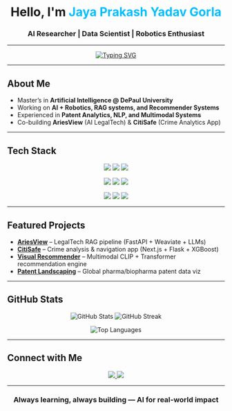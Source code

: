 <!-- Profile Header -->
<h1 align="center"> 
  Hello, I'm <span style="color:#00BFFF;">Jaya Prakash Yadav Gorla</span>  
</h1>
<h3 align="center">AI Researcher | Data Scientist | Robotics Enthusiast</h3>

---

<!-- Typing SVG Animation -->
<p align="center">
  <a href="https://git.io/typing-svg">
    <img src="https://readme-typing-svg.herokuapp.com?font=Fira+Code&weight=600&size=22&duration=4000&pause=1000&color=00BFFF&center=true&vCenter=true&width=600&lines=+Building+AI+for+Real-World+Impact;+Data+Science+%7C+ML+%7C+Deep+Learning;+Passionate+about+Robotics+%26+NLP;+Turning+Ideas+into+AI+Startups" alt="Typing SVG" />
  </a>
</p>

---

## About Me
- Master’s in **Artificial Intelligence @ DePaul University**  
- Working on **AI + Robotics, RAG systems, and Recommender Systems**  
- Experienced in **Patent Analytics, NLP, and Multimodal Systems**  
- Co-building **AriesView** (AI LegalTech) & **CitiSafe** (Crime Analytics App)  

---

## Tech Stack
<p align="center">
  <img src="https://img.shields.io/badge/Python-3776AB?style=for-the-badge&logo=python&logoColor=white"/> 
  <img src="https://img.shields.io/badge/Java-ED8B00?style=for-the-badge&logo=java&logoColor=white"/> 
  <img src="https://img.shields.io/badge/SQL-4479A1?style=for-the-badge&logo=postgresql&logoColor=white"/>  
</p>
<p align="center">
  <img src="https://img.shields.io/badge/TensorFlow-FF6F00?style=for-the-badge&logo=tensorflow&logoColor=white"/> 
  <img src="https://img.shields.io/badge/PyTorch-EE4C2C?style=for-the-badge&logo=pytorch&logoColor=white"/> 
  <img src="https://img.shields.io/badge/scikit--learn-F7931E?style=for-the-badge&logo=scikit-learn&logoColor=white"/> 
</p>
<p align="center">
  <img src="https://img.shields.io/badge/FastAPI-009688?style=for-the-badge&logo=fastapi&logoColor=white"/> 
  <img src="https://img.shields.io/badge/Flask-000000?style=for-the-badge&logo=flask&logoColor=white"/> 
  <img src="https://img.shields.io/badge/React-20232A?style=for-the-badge&logo=react&logoColor=61DAFB"/> 
</p>

---

## Featured Projects
- **[AriesView](#)** – LegalTech RAG pipeline (FastAPI + Weaviate + LLMs)  
- **[CitiSafe](#)** – Crime analysis & navigation app (Next.js + Flask + XGBoost)  
- **[Visual Recommender](#)** – Multimodal CLIP + Transformer recommendation engine  
- **[Patent Landscaping](#)** – Global pharma/biopharma patent data viz  

---

## GitHub Stats
<p align="center">
  <img src="https://github-readme-stats.vercel.app/api?username=YOUR_GITHUB_USERNAME&show_icons=true&theme=tokyonight" alt="GitHub Stats" />
  <img src="https://streak-stats.demolab.com?user=YOUR_GITHUB_USERNAME&theme=tokyonight" alt="GitHub Streak" />
</p>
<p align="center">
  <img src="https://github-readme-stats.vercel.app/api/top-langs/?username=YOUR_GITHUB_USERNAME&layout=compact&theme=tokyonight" alt="Top Languages"/>
</p>

---

## Connect with Me
<p align="center">
  <a href="https://www.linkedin.com/in/jayaprakashyadavgorla](https://www.linkedin.com/in/jaya-prakash-yadav-ai">
    <img src="https://img.shields.io/badge/LinkedIn-0077B5?style=for-the-badge&logo=linkedin&logoColor=white"/>
  </a>
  <a href="mailto:jayaprakash.gorla@gmail.com">
    <img src="https://img.shields.io/badge/Email-D14836?style=for-the-badge&logo=gmail&logoColor=white"/>
  </a>
</p>

---

<h3 align="center">Always learning, always building — AI for real-world impact </h3>
